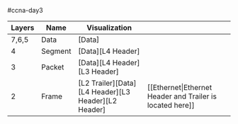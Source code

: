 #ccna-day3 

| Layers | Name    | Visualization                                            |                                                           |
| ------ | ------- | -------------------------------------------------------- | --------------------------------------------------------- |
| 7,6,5  | Data    | \[Data]                                                  |                                                           |
| 4      | Segment | \[Data]\[L4 Header]                                      |                                                           |
| 3      | Packet  | \[Data]\[L4 Header]\[L3 Header]                          |                                                           |
| 2      | Frame   | \[L2 Trailer]\[Data]\[L4 Header]\[L3 Header]\[L2 Header] | [[Ethernet\|Ethernet Header and Trailer is located here]] |


